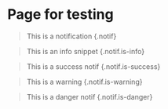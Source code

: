 # Page for testing

> This is a notification
{.notif}

> This is an info snippet
{.notif.is-info}

> This is a success notif
{.notif.is-success}

> This is a warning
{.notif.is-warning}

> This is a danger notif
{.notif.is-danger}